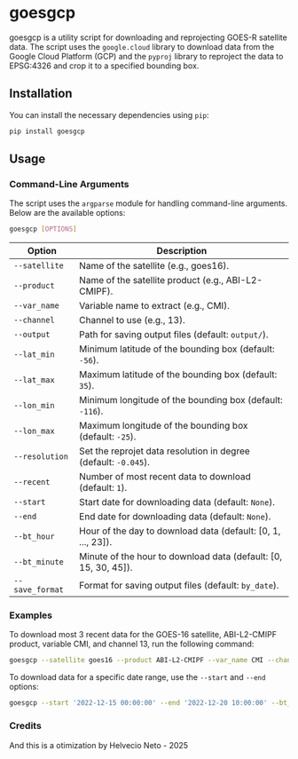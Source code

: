 # goesgcp

goesgcp is a utility script for downloading and reprojecting GOES-R satellite data. The script uses the `google.cloud` library to download data from the Google Cloud Platform (GCP) and the `pyproj` library to reproject the data to EPSG:4326 and crop it to a specified bounding box.


## Installation

You can install the necessary dependencies using `pip`:

```bash
pip install goesgcp
```

## Usage

### Command-Line Arguments

The script uses the `argparse` module for handling command-line arguments. Below are the available options:

```bash
goesgcp [OPTIONS]
```

| Option               | Description                                                                |
|----------------------|----------------------------------------------------------------------------|
| `--satellite`         | Name of the satellite (e.g., goes16).                                     |
| `--product`           | Name of the satellite product (e.g., ABI-L2-CMIPF).                       |
| `--var_name`          | Variable name to extract (e.g., CMI).                                     |
| `--channel`           | Channel to use (e.g., 13).                                                |
| `--output`            | Path for saving output files (default: `output/`).                        | 
| `--lat_min`           | Minimum latitude of the bounding box (default: `-56`).                    |
| `--lat_max`           | Maximum latitude of the bounding box (default: `35`).                     |
| `--lon_min`           | Minimum longitude of the bounding box (default: `-116`).                  |
| `--lon_max`           | Maximum longitude of the bounding box (default: `-25`).                   |
| `--resolution`        | Set the reprojet data resolution in degree (default: `-0.045`).           |
| `--recent`            | Number of most recent data to download (default: `1`).                    |
| `--start`             | Start date for downloading data (default: `None`).                        |
| `--end`               | End date for downloading data (default: `None`).                          |
| `--bt_hour`           | Hour of the day to download data (default: [0, 1, ..., 23]).              |
| `--bt_minute`         | Minute of the hour to download data (default: [0, 15, 30, 45]).           |
| `--save_format`       | Format for saving output files (default: `by_date`).                      |

### Examples

To download most 3 recent data for the GOES-16 satellite, ABI-L2-CMIPF product, variable CMI, and channel 13, run the following command:

```bash
goesgcp --satellite goes16 --product ABI-L2-CMIPF --var_name CMI --channel 13 --recent 3 --output "output/"
```

To download data for a specific date range, use the `--start` and `--end` options:

```bash
goesgcp --start '2022-12-15 00:00:00' --end '2022-12-20 10:00:00' --bt_hour 5 6 --save_format by_date --resolution 0.045 --lat_min -35 --lat_max 5 --lon_min -80 --lon_max -30
```

### Credits
And this is a otimization by Helvecio Neto - 2025
